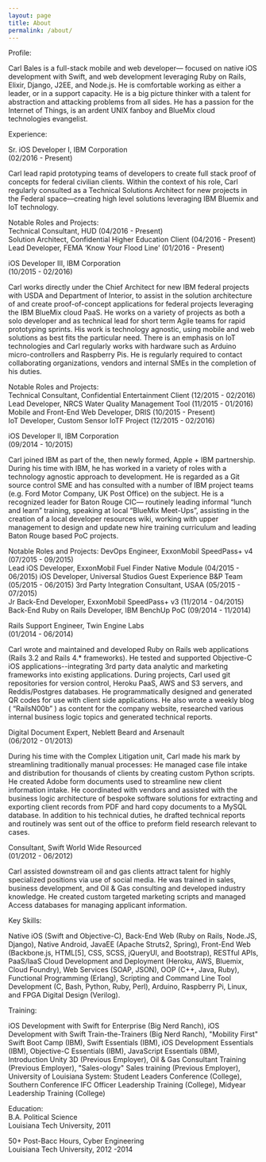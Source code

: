 ```yaml
---
layout: page
title: About
permalink: /about/
---
```


Profile:

Carl Bales is a full-stack mobile and web developer— focused on native iOS development with Swift, and web development leveraging Ruby on Rails, Elixir, Django, J2EE, and Node.js. He is comfortable working as either a leader, or in a support capacity. He is a big picture thinker with a talent for abstraction and attacking problems from all sides. He has a passion for the Internet of Things, is an ardent UNIX fanboy and BlueMix cloud technologies evangelist.

Experience:

Sr. iOS Developer I, IBM Corporation  
(02/2016 - Present)

Carl lead rapid prototyping teams of developers to create full stack proof of concepts for federal civilian clients. Within the context of his role, Carl regularly consulted as a Technical Solutions Architect for new projects in the Federal space—creating high level solutions leveraging IBM Bluemix and IoT technology.

  Notable Roles and Projects:   
  Technical Consultant, HUD							                      (04/2016 - Present)   
  Solution Architect, Confidential Higher Education Client	 	(04/2016 - Present)  
  Lead Developer, FEMA ‘Know Your Flood Line’	 		            (01/2016 - Present)  


iOS Developer III, IBM Corporation  
(10/2015 - 02/2016)

Carl works directly under the Chief Architect for new IBM federal projects with USDA and Department of Interior, to assist in the solution architecture of and create proof-of-concept applications for federal projects leveraging the IBM BlueMix cloud PaaS. He works on a variety of projects as both a solo developer and as technical lead for short term Agile teams for rapid prototyping sprints. His work is technology agnostic, using mobile and web solutions as best fits the particular need. There is an emphasis on IoT technologies and Carl regularly works with hardware such as Arduino micro-controllers and Raspberry Pis. He is regularly required to contact collaborating organizations, vendors and internal SMEs in the completion of his duties.

Notable Roles and Projects:   
Technical Consultant, Confidential Entertainment Client		 (12/2015 - 02/2016)  
Lead Developer, NRCS Water Quality Management Tool 		     (11/2015 - 01/2016)  
Mobile and Front-End Web Developer, DRIS  			           (10/2015 - Present)  
IoT Developer, Custom Sensor IoTF Project 			           (12/2015 - 02/2016)  


iOS Developer II, IBM Corporation  
(09/2014 - 10/2015)

Carl joined IBM as part of the, then newly formed, Apple + IBM partnership. During his time with IBM, he has worked in a variety of roles with a technology agnostic approach to development. He is regarded as a Git source control SME and has consulted with a number of IBM project teams (e.g. Ford Motor Company, UK Post Office) on the subject. He is a recognized leader for Baton Rouge CIC— routinely leading informal “lunch and learn” training, speaking at local “BlueMix Meet-Ups”, assisting in the creation of a local developer resources wiki, working with upper management to design and update new hire training curriculum and leading Baton Rouge based PoC projects.

Notable Roles and Projects:
DevOps Engineer, ExxonMobil SpeedPass+ v4 			(07/2015 - 09/2015)  
Lead iOS Developer, ExxonMobil Fuel Finder Native Module 	(04/2015 - 06/2015)
iOS Developer, Universal Studios Guest Experience B&P Team 	(05/2015 - 06/2015)
3rd Party Integration Consultant, USAA 				(05/2015 - 07/2015)  
Jr Back-End Developer, ExxonMobil SpeedPass+ v3 		(11/2014 - 04/2015)
Back-End Ruby on Rails Developer, IBM BenchUp PoC 		(09/2014 - 11/2014)


Rails Support Engineer, Twin Engine Labs  
(01/2014 - 06/2014)

Carl wrote and maintained and developed Ruby on Rails web applications (Rails 3.2 and Rails 4.* frameworks). He tested and supported Objective-C iOS applications--integrating 3rd party data analytic and marketing frameworks into existing applications. During projects, Carl used git repositories for version control, Heroku PaaS, AWS and S3 servers, and Reddis/Postgres databases. He programmatically designed and generated QR codes for use with client side applications. He also wrote a weekly blog ( “RailsN00b” ) as content for the company website, researched various internal business logic topics and generated technical reports.


Digital Document Expert, Neblett Beard and Arsenault  
(06/2012 - 01/2013)

During his time with the Complex Litigation unit, Carl made his mark by streamlining traditionally manual processes: He managed case file intake and distribution for thousands of clients by creating custom Python scripts. He created Adobe form documents used to streamline new client information intake. He coordinated with vendors and assisted with the business logic architecture of bespoke software solutions for extracting and exporting client records from PDF and hard copy documents to a MySQL database. In addition to his technical duties, he drafted technical reports and routinely was sent out of the office to preform field research relevant to cases.


Consultant, Swift World Wide Resourced  
(01/2012 - 06/2012)

Carl assisted downstream oil and gas clients attract talent for highly specialized positions via use of social media. He was trained in sales, business development, and Oil & Gas consulting and developed industry knowledge. He created custom targeted marketing scripts and managed Access databases for managing applicant information.


Key Skills:   

Native iOS (Swift and Objective-C), Back-End Web (Ruby on Rails, Node.JS, Django), Native Android, JavaEE (Apache Struts2, Spring), Front-End Web (Backbone.js, HTML[5], CSS, SCSS, jQueryUI, and Bootstrap), RESTful APIs, PaaS/IaaS Cloud Development and Deployment (Heroku, AWS, Bluemix, Cloud Foundry), Web Services (SOAP, JSON), OOP (C++, Java, Ruby), Functional Programming (Erlang), Scripting and Command Line Tool Development (C, Bash, Python, Ruby, Perl), Arduino, Raspberry Pi, Linux, and FPGA Digital Design (Verilog).

Training:

iOS Development with Swift for Enterprise (Big Nerd Ranch), iOS Development with Swift Train-the-Trainers (Big Nerd Ranch), "Mobility First" Swift Boot Camp (IBM), Swift Essentials (IBM), iOS Development Essentials (IBM), Objective-C Essentials (IBM), JavaScript Essentials (IBM), Introduction Unity 3D (Previous Employer), Oil & Gas Consultant Training (Previous Employer), "Sales-ology" Sales training (Previous Employer), University of Louisiana System: Student Leaders Conference (College), Southern Conference IFC Officer Leadership Training (College), Midyear Leadership Training (College)

Education:  
B.A. Political Science  
Louisiana Tech University, 2011

50+ Post-Bacc Hours, Cyber Engineering  
Louisiana Tech University, 2012 -2014
